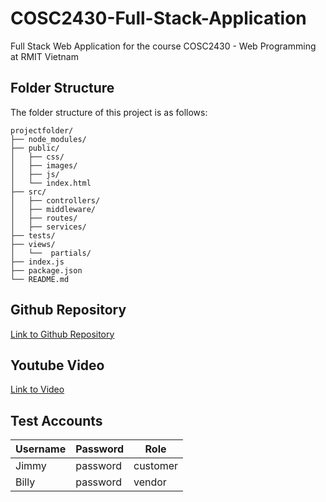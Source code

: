 # COSC2430-Full-Stack-Application
Full Stack Web Application for the course COSC2430 -  Web Programming at RMIT Vietnam

## Folder Structure

The folder structure of this project is as follows:  

```
projectfolder/  
├── node_modules/  
├── public/  
│   ├── css/   
│   ├── images/  
│   ├── js/  
│   └── index.html  
├── src/  
│   ├── controllers/  
│   ├── middleware/  
│   ├── routes/  
│   ├── services/  
├── tests/  
├── views/  
│   └──  partials/
├── index.js  
├── package.json  
└── README.md  
```

## Github Repository
[Link to Github Repository](https://github.com/RMIT-son/COSC2430-Full-Stack-Application)  

## Youtube Video
[Link to Video](https://youtu.be/JU9pfCNxCxk?si=KMkai-zGEaCO18XG)

## Test Accounts
| Username | Password | Role     |
|----------|----------|----------|
| Jimmy    | password | customer |
| Billy    | password | vendor   |
